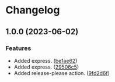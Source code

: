 # Changelog

## 1.0.0 (2023-06-02)


### Features

* Added express. ([be1ae62](https://github.com/goffity/release-please/commit/be1ae62f443363cfee4224e9d5adc093fbb05f16))
* Added express. ([29506c5](https://github.com/goffity/release-please/commit/29506c53e7923bfbf8543319d35961eba6d4cd98))
* Added release-please action. ([9fd2d6f](https://github.com/goffity/release-please/commit/9fd2d6fa15f11fc01be18879e8dbbbb4dc7fb3b7))
